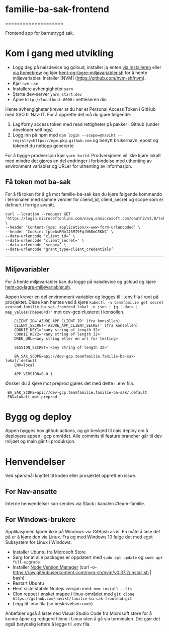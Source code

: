 # familie-ba-sak-frontend
====================

Frontend app for barnetrygd sak.

# Kom i gang med utvikling

* Logg deg på naisdevice og gcloud, installer jq enten [via installeren](https://formulae.brew.sh/formula/jq) eller [via homebrew](https://formulae.brew.sh/formula/jq) og kjør [hent-og-lagre-miljøvariabler.sh](hent-og-lagre-milj%C3%B8variabler.sh) for å hente miljøvariabler. Installer [NVM] (https://github.com/nvm-sh/nvm).
* Kjør `nvm use`
* Installere avhengigheter `yarn`
* Starte dev-server `yarn start:dev`
* Åpne `http://localhost:8000` i nettleseren din

Hente avhengigheter krever at du har et Personal Access Token i GitHub med SSO til Nav-IT. For å opprette det må du gjøre følgende:
1. Lag/forny access token med read rettigheter på pakker i Github (under developer settings)
2. Logg inn på npm med `npm login --scope=@navikt --registry=https://npm.pkg.github.com` og benytt brukernavn, epost og tokenet du nettopp genererte

For å bygge prodversjon kjør `yarn build`. Prodversjonen vil ikke kjøre lokalt med mindre det gjøres en del endringer i forbindelse med uthenting av environment variabler og URLer for uthenting av informasjon.

## Få token mot ba-sak
For å få token for å gå mot familie-ba-sak kan du kjøre følgende kommando i terminalen med samme verdier for cliend_id, 
client_secret og scope som er definert i forrige avsnitt. 

``` 
curl --location --request GET ‘https://login.microsoftonline.com/navq.onmicrosoft.com/oauth2/v2.0/token’ \
--header ‘Content-Type: application/x-www-form-urlencoded’ \
--header ‘Cookie: fpc=AsRNnIJ3MI9FqfN68mC5KW4’ \
--data-urlencode ‘client_id=’ \
--data-urlencode ‘client_secret=’ \
--data-urlencode ‘scope=’ \
--data-urlencode ‘grant_type=client_credentials’
```

---

## Miljøvariabler
For å hente miljøvariabler kan du logge på naisdevice og gcloud og kjøre [hent-og-lagre-miljøvariabler.sh](hent-og-lagre-milj%C3%B8variabler.sh).

Appen krever en del environment variabler og legges til i .env fila i root på prosjektet.
Disse kan hentes ved å kjøre `kubectl -n teamfamilie get secret azuread-familie-ba-sak-frontend-lokal -o json | jq '.data | map_values(@base64d)'`
mot dev-gcp clusteret i konsollen.
```
    CLIENT_ID='AZURE_APP_CLIENT_ID' (fra konsollen)
    CLIENT_SECRET='AZURE_APP_CLIENT_SECRET' (fra konsollen)
    COOKIE_KEY1='<any string of length 32>'
    COOKIE_KEY2='<any string of length 32>'
    DREK_URL=<any string eller en url for testing>
    
    SESSION_SECRET='<any string of length 32>'
    
    BA_SAK_SCOPE=api://dev-gcp.teamfamilie.familie-ba-sak-lokal/.default
    ENV=local
    
    APP_VERSION=0.0.1
```

Ønsker du å kjøre mot preprod gjøres det med dette i .env fila.
```
 BA_SAK_SCOPE=api://dev-gcp.teamfamilie.familie-ba-sak/.default
 ENV=lokalt-mot-preprod
```

# Bygg og deploy
Appen bygges hos github actions, og gir beskjed til nais deploy om å deployere appen i gcp området. Alle commits til feature brancher går til dev miljøet og main går til produksjon.

# Henvendelser

Ved spørsmål knyttet til koden eller prosjektet opprett en issue.

## For Nav-ansatte

Interne henvendelser kan sendes via Slack i kanalen #team-familie.

## For Windows-brukere

Applikasjonen kjører ikke på Windows via GitBash as is. En måte å løse det på er å kjøre den via Linux.
Fra og med Windows 10 følge det med eget Subsystem for Linux i Windows.

* Installer Ubuntu fra Microsoft Store
* Sørg for at alle packages er oppdatert  med `sudo apt update` og `sudo apt full-upgrade`
* Installer [Node Version Manager](https://github.com/nvm-sh/nvm#installing-and-updating) (curl -o- https://raw.githubusercontent.com/nvm-sh/nvm/v0.37.2/install.sh | bash)
* Restart Ubuntu
* Hent siste stabile Nodejs versjon med: `nvm install --lts`
* Clon repoet i ønsket mappe i linux-området med `git clone https://github.com/navikt/familie-ba-sak-frontend.git`
* Legg til .env fila (se beskrivelsen over)

Anbefaler også å laste ned Visual Studio Code fra Microsoft store for å kunne åpne og redigere filene i Linux uten å gå via terminalen. Det gjør det også betydelig lettere å legge til .env fila.
